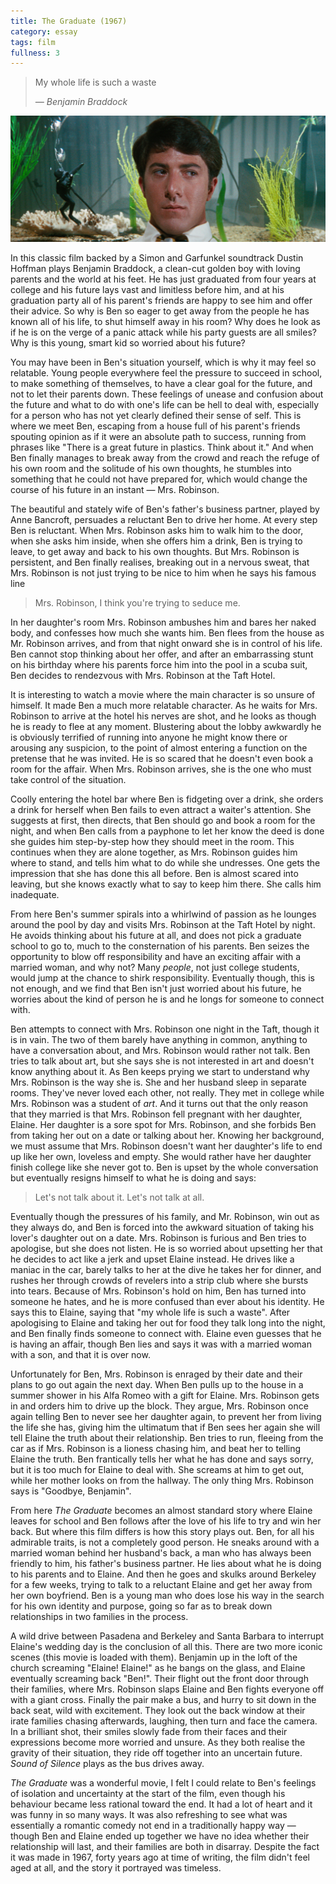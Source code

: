 ```yaml
---
title: The Graduate (1967)
category: essay
tags: film
fullness: 3
---
```


> My whole life is such a waste
>
> <cite>— Benjamin Braddock</cite>

![The Graduate](/assets/thegraduate.png)

In this classic film backed by a Simon and Garfunkel soundtrack Dustin Hoffman plays Benjamin Braddock, a clean-cut golden boy with loving parents and the world at his feet. He has just graduated from four years at college and his future lays vast and limitless before him, and at his graduation party all of his parent's friends are happy to see him and offer their advice. So why is Ben so eager to get away from the people he has known all of his life, to shut himself away in his room? Why does he look as if he is on the verge of a panic attack while his party guests are all smiles? Why is this young, smart kid so worried about his future?

<!--more-->

You may have been in Ben's situation yourself, which is why it may feel so relatable. Young people everywhere feel the pressure to succeed in school, to make something of themselves, to have a clear goal for the future, and not to let their parents down. These feelings of unease and confusion about the future and what to do with one's life can be hell to deal with, especially for a person who has not yet clearly defined their sense of self. This is where we meet Ben, escaping from a house full of his parent's friends spouting opinion as if it were an absolute path to success, running from phrases like "There is a great future in plastics. Think about it." And when Ben finally manages to break away from the crowd and reach the refuge of his own room and the solitude of his own thoughts, he stumbles into something that he could not have prepared for, which would change the course of his future in an instant — Mrs. Robinson.

The beautiful and stately wife of Ben's father's business partner, played by Anne Bancroft, persuades a reluctant Ben to drive her home. At every step Ben is reluctant. When Mrs. Robinson asks him to walk him to the door, when she asks him inside, when she offers him a drink, Ben is trying to leave, to get away and back to his own thoughts. But Mrs. Robinson is persistent, and Ben finally realises, breaking out in a nervous sweat, that Mrs. Robinson is not just trying to be nice to him when he says his famous line

> Mrs. Robinson, I think you're trying to seduce me.

In her daughter's room Mrs. Robinson ambushes him and bares her naked body, and confesses how much she wants him. Ben flees from the house as Mr. Robinson arrives, and from that night onward she is in control of his life. Ben cannot stop thinking about her offer, and after an embarrassing stunt on his birthday where his parents force him into the pool in a scuba suit, Ben decides to rendezvous with Mrs. Robinson at the Taft Hotel.

It is interesting to watch a movie where the main character is so unsure of himself. It made Ben a much more relatable character. As he waits for Mrs. Robinson to arrive at the hotel his nerves are shot, and he looks as though he is ready to flee at any moment. Blustering about the lobby awkwardly he is obviously terrified of running into anyone he might know there or arousing any suspicion, to the point of almost entering a function on the pretense that he was invited. He is so scared that he doesn't even book a room for the affair. When Mrs. Robinson arrives, she is the one who must take control of the situation.

Coolly entering the hotel bar where Ben is fidgeting over a drink, she orders a drink for herself when Ben fails to even attract a waiter's attention. She suggests at first, then directs, that Ben should go and book a room for the night, and when Ben calls from a payphone to let her know the deed is done she guides him step-by-step how they should meet in the room. This continues when they are alone together, as Mrs. Robinson guides him where to stand, and tells him what to do while she undresses. One gets the impression that she has done this all before. Ben is almost scared into leaving, but she knows exactly what to say to keep him there. She calls him inadequate.

From here Ben's summer spirals into a whirlwind of passion as he lounges around the pool by day and visits Mrs. Robinson at the Taft Hotel by night. He avoids thinking about his future at all, and does not pick a graduate school to go to, much to the consternation of his parents. Ben seizes the opportunity to blow off responsibility and have an exciting affair with a married woman, and why not? Many _people_, not just college students, would jump at the chance to shirk responsibility. Eventually though, this is not enough, and we find that Ben isn't just worried about his future, he worries about the kind of person he is and he longs for someone to connect with.

Ben attempts to connect with Mrs. Robinson one night in the Taft, though it is in vain. The two of them barely have anything in common, anything to have a conversation about, and Mrs. Robinson would rather not talk. Ben tries to talk about art, but she says she is not interested in art and doesn't know anything about it. As Ben keeps prying we start to understand why Mrs. Robinson is the way she is. She and her husband sleep in separate rooms. They've never loved each other, not really. They met in college while Mrs. Robinson was a student of _art_. And it turns out that the only reason that they married is that Mrs. Robinson fell pregnant with her daughter, Elaine. Her daughter is a sore spot for Mrs. Robinson, and she forbids Ben from taking her out on a date or talking about her. Knowing her background, we must assume that Mrs. Robinson doesn't want her daughter's life to end up like her own, loveless and empty. She would rather have her daughter finish college like she never got to. Ben is upset by the whole conversation but eventually resigns himself to what he is doing and says:

> Let's not talk about it. Let's not talk at all.

Eventually though the pressures of his family, and Mr. Robinson, win out as they always do, and Ben is forced into the awkward situation of taking his lover's daughter out on a date. Mrs. Robinson is furious and Ben tries to apologise, but she does not listen. He is so worried about upsetting her that he decides to act like a jerk and upset Elaine instead. He drives like a maniac in the car, barely talks to her at the dive he takes her for dinner, and rushes her through crowds of revelers into a strip club where she bursts into tears. Because of Mrs. Robinson's hold on him, Ben has turned into someone he hates, and he is more confused than ever about his identity. He says this to Elaine, saying that "my whole life is such a waste". After apologising to Elaine and taking her out for food they talk long into the night, and Ben finally finds someone to connect with. Elaine even guesses that he is having an affair, though Ben lies and says it was with a married woman with a son, and that it is over now.

Unfortunately for Ben, Mrs. Robinson is enraged by their date and their plans to go out again the next day. When Ben pulls up to the house in a summer shower in his Alfa Romeo with a gift for Elaine. Mrs. Robinson gets in and orders him to drive up the block. They argue, Mrs. Robinson once again telling Ben to never see her daughter again, to prevent her from living the life she has, giving him the ultimatum that if Ben sees her again she will tell Elaine the truth about their relationship. Ben tries to run, fleeing from the car as if Mrs. Robinson is a lioness chasing him, and beat her to telling Elaine the truth. Ben frantically tells her what he has done and says sorry, but it is too much for Elaine to deal with. She screams at him to get out, while her mother looks on from the hallway. The only thing Mrs. Robinson says is "Goodbye, Benjamin".

From here _The Graduate_ becomes an almost standard story where Elaine leaves for school and Ben follows after the love of his life to try and win her back. But where this film differs is how this story plays out. Ben, for all his admirable traits, is not a completely good person. He sneaks around with a married woman behind her husband's back, a man who has always been friendly to him, his father's business partner. He lies about what he is doing to his parents and to Elaine. And then he goes and skulks around Berkeley for a few weeks, trying to talk to a reluctant Elaine and get her away from her own boyfriend. Ben is a young man who does lose his way in the search for his own identity and purpose, going so far as to break down relationships in two families in the process.

A wild drive between Pasadena and Berkeley and Santa Barbara to interrupt Elaine's wedding day is the conclusion of all this. There are two more iconic scenes (this movie is loaded with them). Benjamin up in the loft of the church screaming "Elaine! Elaine!" as he bangs on the glass, and Elaine eventually screaming back "Ben!". Their flight out the front door through their families, where Mrs. Robinson slaps Elaine and Ben fights everyone off with a giant cross. Finally the pair make a bus, and hurry to sit down in the back seat, wild with excitement. They look out the back window at their irate families chasing afterwards, laughing, then turn and face the camera. In a brilliant shot, their smiles slowly fade from their faces and their expressions become more worried and unsure. As they both realise the gravity of their situation, they ride off together into an uncertain future. _Sound of Silence_ plays as the bus drives away.

_The Graduate_ was a wonderful movie, I felt I could relate to Ben's feelings of isolation and uncertainty at the start of the film, even though his behaviour became less rational toward the end. It had a lot of heart and it was funny in so many ways. It was also refreshing to see what was essentially a romantic comedy not end in a traditionally happy way — though Ben and Elaine ended up together we have no idea whether their relationship will last, and their families are both in disarray. Despite the fact it was made in 1967, forty years ago at time of writing, the film didn't feel aged at all, and the story it portrayed was timeless.
